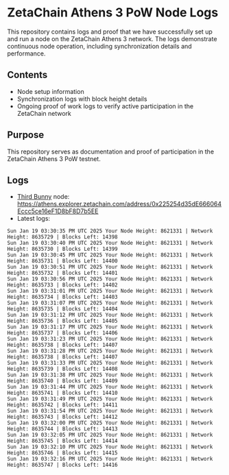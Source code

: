 # ZetaChain Athens 3 PoW Node Logs
This repository contains logs and proof that we have successfully set up and run a node on the ZetaChain Athens 3 network. The logs demonstrate continuous node operation, including synchronization details and performance.

## Contents
- Node setup information
- Synchronization logs with block height details
- Ongoing proof of work logs to verify active participation in the ZetaChain network

## Purpose
This repository serves as documentation and proof of participation in the ZetaChain Athens 3 PoW testnet.

## Logs

- [Third Bunny](https://thirdbunny.xyz/) node: https://athens.explorer.zetachain.com/address/0x225254d35dE666064Eccc5ce16eF1D8bF8D7b5EE
- Latest logs:
```
Sun Jan 19 03:30:35 PM UTC 2025 Your Node Height: 8621331 | Network Height: 8635729 | Blocks Left: 14398
Sun Jan 19 03:30:40 PM UTC 2025 Your Node Height: 8621331 | Network Height: 8635730 | Blocks Left: 14399
Sun Jan 19 03:30:45 PM UTC 2025 Your Node Height: 8621331 | Network Height: 8635731 | Blocks Left: 14400
Sun Jan 19 03:30:51 PM UTC 2025 Your Node Height: 8621331 | Network Height: 8635732 | Blocks Left: 14401
Sun Jan 19 03:30:56 PM UTC 2025 Your Node Height: 8621331 | Network Height: 8635733 | Blocks Left: 14402
Sun Jan 19 03:31:01 PM UTC 2025 Your Node Height: 8621331 | Network Height: 8635734 | Blocks Left: 14403
Sun Jan 19 03:31:07 PM UTC 2025 Your Node Height: 8621331 | Network Height: 8635735 | Blocks Left: 14404
Sun Jan 19 03:31:12 PM UTC 2025 Your Node Height: 8621331 | Network Height: 8635736 | Blocks Left: 14405
Sun Jan 19 03:31:17 PM UTC 2025 Your Node Height: 8621331 | Network Height: 8635737 | Blocks Left: 14406
Sun Jan 19 03:31:23 PM UTC 2025 Your Node Height: 8621331 | Network Height: 8635738 | Blocks Left: 14407
Sun Jan 19 03:31:28 PM UTC 2025 Your Node Height: 8621331 | Network Height: 8635738 | Blocks Left: 14407
Sun Jan 19 03:31:33 PM UTC 2025 Your Node Height: 8621331 | Network Height: 8635739 | Blocks Left: 14408
Sun Jan 19 03:31:38 PM UTC 2025 Your Node Height: 8621331 | Network Height: 8635740 | Blocks Left: 14409
Sun Jan 19 03:31:44 PM UTC 2025 Your Node Height: 8621331 | Network Height: 8635741 | Blocks Left: 14410
Sun Jan 19 03:31:49 PM UTC 2025 Your Node Height: 8621331 | Network Height: 8635742 | Blocks Left: 14411
Sun Jan 19 03:31:54 PM UTC 2025 Your Node Height: 8621331 | Network Height: 8635743 | Blocks Left: 14412
Sun Jan 19 03:32:00 PM UTC 2025 Your Node Height: 8621331 | Network Height: 8635744 | Blocks Left: 14413
Sun Jan 19 03:32:05 PM UTC 2025 Your Node Height: 8621331 | Network Height: 8635745 | Blocks Left: 14414
Sun Jan 19 03:32:10 PM UTC 2025 Your Node Height: 8621331 | Network Height: 8635746 | Blocks Left: 14415
Sun Jan 19 03:32:16 PM UTC 2025 Your Node Height: 8621331 | Network Height: 8635747 | Blocks Left: 14416
```

